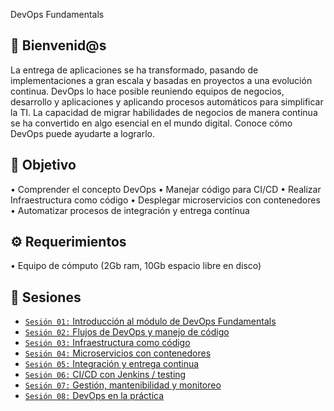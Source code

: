 DevOps Fundamentals

## :wave: Bienvenid@s

La entrega de aplicaciones se ha transformado, pasando de implementaciones a gran escala y basadas en proyectos a una evolución continua. DevOps lo hace posible reuniendo equipos de negocios, desarrollo y aplicaciones y aplicando procesos automáticos para simplificar la TI. 
La capacidad de migrar habilidades de negocios de manera continua se ha convertido en algo esencial en el mundo digital. Conoce cómo DevOps puede ayudarte a lograrlo.

## :dart: Objetivo

• Comprender el concepto DevOps
• Manejar código para CI/CD
• Realizar Infraestructura como código
• Desplegar microservicios con contenedores
• Automatizar procesos de integración y entrega contínua

## :gear: Requerimientos

• Equipo de cómputo (2Gb ram, 10Gb espacio libre en disco)

## :bookmark_tabs: Sesiones

- [`Sesión 01:` Introducción al módulo de DevOps Fundamentals](./Sesion-01)
- [`Sesión 02:` Flujos de DevOps y manejo de código](./Sesion-02)
- [`Sesión 03:` Infraestructura como código](./Sesion-03)
- [`Sesión 04:` Microservicios con contenedores](./Sesion-04)
- [`Sesión 05:` Integración y entrega continua](./Sesion-05)
- [`Sesión 06:` CI/CD con Jenkins / testing](./Sesion-06)
- [`Sesión 07:` Gestión, mantenibilidad y monitoreo](./Sesion-07)
- [`Sesión 08:` DevOps en la práctica](./Sesion-08)
